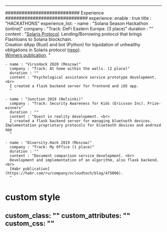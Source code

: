 ---

########################### Experience ##############################
experience:
  enable : true
  title : "HACKATHONS"
  experience_list:
    - name : "Solana Season Hackathon (online)"
      company : "Track: DeFi Eastern Europe. (3 place)"
      duration : ""
      content : "[Solaris Protocol](https://solarisprotocol.com). Lending/Borrowing protocol that brings Flashloans to Solana blockchain.<br>
      Creation dApp (Rust) and bot (Python) for liquidation of unhealthy obligations in Solaris protocol ([repo](https://github.com/solaris-protocol/solaris-liquidation-bot)). <br>
      [Winners publication](https://solana.com/news/announcing-winners-of-the-solana-season-hackathon).
      "

    - name : "VirusHack 2020 (Moscow)"
      company : "Track: At home within the walls. (2 place)"
      duration : ""
      content : "Psychological assistance service prototype development. <br>
      I created a flask backend server for frontend and iOS app.
      "
      
    - name : "Junction 2019 (Helsinki)"
      company : "Track: Security Awareness for Kids (Ericsson Inc). Prize-winners"
      duration : ""
      content : "Quest in reality development. <br>
      I created a flask backend server for managing bluetooth devices. Implementation proprietary protocols for bluetooth devices and android app
      "

    - name : "Diversity.Hack 2019 (Moscow)"
      company : "Track: My Office (1 place)"
      duration : ""
      content : "Document comparison service development. <br>
      Development and implementation of an algorithm, also flask backend. <br>
      [Habr publication](https://habr.com/ru/company/ncloudtech/blog/475006).
      "
      

# custom style
custom_class: "" 
custom_attributes: "" 
custom_css: ""
---